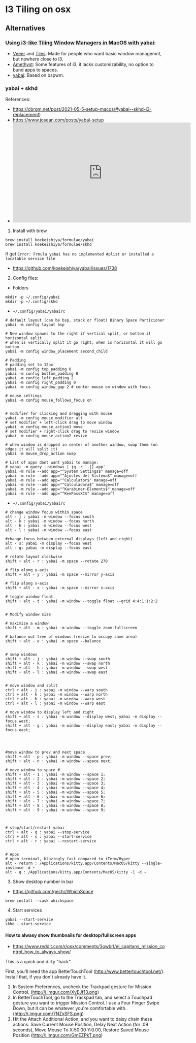 # I3 Tiling on osx

## Alternatives

### [Using i3-like Tiling Window Managers in MacOS with yabai](https://anuj-chandra.medium.com/using-i3-like-tiling-window-managers-in-macos-with-yabai-ebf0e002b992):

* [Veeer](https://veeer.io/) and [Tiles](https://freemacsoft.net/tiles/): Made for people who want basic window managemnt, but nowhere close to i3.
* [Amethyst](https://github.com/ianyh/Amethyst): Some features of i3, it lacks customizability, no option to bund apps to spaces.
* [yabai](https://github.com/koekeishiya/yabai): Based on bspwm.

### yabai + skhd

References:

* https://cbrgm.net/post/2021-05-5-setup-macos/#yabai--skhd-i3-replacement)
* https://www.josean.com/posts/yabai-setup
* <iframe width="560" height="315" src="https://www.youtube.com/embed/k94qImbFKWE?si=T1R5pj4wykehn-l0" title="YouTube video player" frameborder="0" allow="accelerometer; autoplay; clipboard-write; encrypted-media; gyroscope; picture-in-picture; web-share" allowfullscreen></iframe>


1. Install with brew

```
brew install koekeishiya/formulae/yabai
brew install koekeishiya/formulae/skhd
```

If get `Error: Frmula yabai has no implemented #plist or installed a locatable service file`
* https://github.com/koekeishiya/yabai/issues/1738


2. Config files: 

* Folders
```
mkdir -p ~/.config/yabai
mkdir -p ~/.config/skhd
```

* `~/.config/yabai/yabairc`

```
# default layout (can be bsp, stack or float) Binary Space Particioner
yabai -m config layout bsp

# New window spawns to the right if vertical split, or bottom if horizontal split
# when is vertically split it go right, when is horizontal it will go bottom
yabai -m config window_placement second_child

# Padding
# padding set to 12px
yabai -m config top_padding 0
yabai -m config bottom_padding 0
yabai -m config left_padding 2
yabai -m config right_padding 0
yabai -m config window_gap 2 # center mouse on window with focus

# mouse settings
yabai -m config mouse_follows_focus on


# modifier for clicking and dragging with mouse
yabai -m config mouse_modifier alt
# set modifier + left-click drag to move window
yabai -m config mouse_action1 move
# set modifier + right-click drag to resize window
yabai -m config mouse_action2 resize

# when window is dropped in center of another window, swap them (on edges it will split it)
yabai -m mouse_drop_action swap

# List of apps dont want yabai to manage:
# yabai -m query --windows | jq -r '.[].app'
yabai -m rule --add app="^System Settings$" manage=off
yabai -m rule --add app="^Ajustes del Sistema$" manage=off
yabai -m rule --add app="^Calculator$" manage=off
yabai -m rule --add app="^Calculadora$" manage=off
yabai -m rule --add app="^Karabiner-Elements$" manage=off
yabai -m rule --add app="^KeePassXC$" manage=off
```




* `~/.config/yabai/yabairc`
```
# change window focus within space
alt - j : yabai -m window --focus south
alt - k : yabai -m window --focus north
alt - h : yabai -m window --focus west
alt - l : yabai -m window --focus east

#change focus between external displays (left and right)
alt - s: yabai -m display --focus west
alt - g: yabai -m display --focus east

# rotate layout clockwise
shift + alt - r : yabai -m space --rotate 270

# flip along y-axis
shift + alt - y : yabai -m space --mirror y-axis

# flip along x-axis
shift + alt - x : yabai -m space --mirror x-axis

# toggle window float
shift + alt - t : yabai -m window --toggle float --grid 4:4:1:1:2:2


# Modify window size

# maximize a window
shift + alt - m : yabai -m window --toggle zoom-fullscreen

# balance out tree of windows (resize to occupy same area)
shift + alt - e : yabai -m space --balance


# swap windows
shift + alt - j : yabai -m window --swap south
shift + alt - k : yabai -m window --swap north
shift + alt - h : yabai -m window --swap west
shift + alt - l : yabai -m window --swap east


# move window and split
ctrl + alt - j : yabai -m window --warp south
ctrl + alt - k : yabai -m window --warp north
ctrl + alt - h : yabai -m window --warp west
ctrl + alt - l : yabai -m window --warp east

# move window to display left and right
shift + alt - s : yabai -m window --display west; yabai -m display --focus west;
shift + alt - g : yabai -m window --display east; yabai -m display --focus east;




#move window to prev and next space
shift + alt - p : yabai -m window --space prev;
shift + alt - n : yabai -m window --space next;

# move window to space #
shift + alt - 1 : yabai -m window --space 1;
shift + alt - 2 : yabai -m window --space 2;
shift + alt - 3 : yabai -m window --space 3;
shift + alt - 4 : yabai -m window --space 4;
shift + alt - 5 : yabai -m window --space 5;
shift + alt - 6 : yabai -m window --space 6;
shift + alt - 7 : yabai -m window --space 7;
shift + alt - 8 : yabai -m window --space 8;
shift + alt - 9 : yabai -m window --space 9;



# stop/start/restart yabai
ctrl + alt - q : yabai --stop-service 
ctrl + alt - s : yabai --start-service 
ctrl + alt - r : yabai --restart-service


# Apps
# open terminal, blazingly fast compared to iTerm/Hyper
alt - return : /Applications/kitty.app/Contents/MacOS/kitty --single-instance -d ~
alt - q : /Applications/kitty.app/Contents/MacOS/kitty -1 -d ~
```

3. Show desktop number in bar

* https://github.com/gechr/WhichSpace

```
brew install --cask whichspace
```

4. Start services

```
yabai --start-service
skhd --start-service
```

#### How to alwasy show thumbnails for desktop/fullscreen apps

* https://www.reddit.com/r/osx/comments/3owbrl/el_capitans_mission_control_how_to_always_show/


This is a quick and dirty "hack".

First, you'll need the app BetterTouchTool (http://www.bettertouchtool.net/). Install that, if you don't already have it.
1. In System Preferences, uncheck the Trackpad gesture for Mission Control. (http://i.imgur.com/XvEJf13.png)
2. In BetterTouchTool, go to the Trackpad tab, and select a Touchpad gesture you want to trigger Mission Control. I use a Four Finger Swipe Down, but it can be whatever you're comfortable with. (http://i.imgur.com/7NZxSFS.png)
3. Hit the Attach Additional Action, and you want to daisy chain these actions: Save Current Mouse Position, Delay Next Action (for .09 seconds), Move Mouse To X:50.00 Y:0.00, Restore Saved Mouse Position (http://i.imgur.com/GmEZPkT.png)


